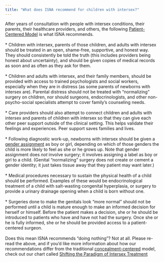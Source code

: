 ```yaml
---
title: "What does ISNA recommend for children with intersex?"
---
```


After years of consultation with people with intersex conditions, their parents, their healthcare providers, and others, the following [Patient-Centered Model][1] is what <span class="caps">ISNA</span> recommends.<br><br>\* Children with intersex, parents of those children, and adults with intersex should be treated in an open, shame-free, supportive, and honest way. They should consistently be told the truth (this includes providers being honest about uncertainty), and should be given copies of medical records as soon and as often as they ask for them.<br><br>\* Children and adults with intersex, and their family members, should be provided with access to trained psychologists and social workers, especially when they are in distress (as some parents of newborns with intersex are). Parental distress should not be treated with &#8220;normalizing&#8221; surgery on children, nor should surgeons, endocrinologists, and other non-psycho-social specialists attempt to cover family&#8217;s counseling needs.<br><br>\* Care providers should also attempt to connect children and adults with intersex and parents of children with intersex so that they can give each other peer support outside of the clinical setting. This helps validate their feelings and experiences. Peer support saves families and lives.<br><br>\* Following diagnostic work-up, newborns with intersex should be given a [gender assignment][2] as boy or girl, depending on which of those genders the child is more likely to feel as she or he grows up. Note that gender assignment does _not_ involve surgery; it involves assigning a label as boy or girl to a child. (Genital &#8220;normalizing&#8221; surgery does not create or cement a gender identity; it just takes tissue away that they patient may want later.)<br><br>\* Medical procedures necessary to sustain the physical health of a child should be performed. Examples of these would be endocrinological treatment of a child with salt-wasting congenital hyperplasia, or surgery to provide a urinary drainage opening when a child is born without one.<br><br>\* Surgeries done to make the genitals look &#8220;more normal&#8221; should not be performed until a child is mature enough to make an informed decision for herself or himself. Before the patient makes a decision, she or he should be introduced to patients who have and have not had the surgery. Once she or he is fully informed, she or he should be provided access to a patient-centered surgeon.<br><br>Does this mean <span class="caps">ISNA</span> recommends &#8220;doing nothing&#8221;? Not at all. Please re-read the above, and if you&#8217;d like more information about how our recommendations differ from the traditional [concealment-centered][3] model, check out our chart called [Shifting the Paradigm of Intersex Treatment][4]

 [1]: /compare
 [2]: /faq/gender_assignment
 [3]: /faq/concealment
 [4]: /compare.